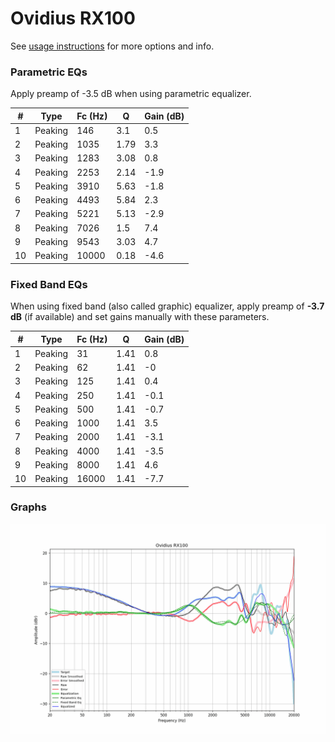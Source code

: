 # Ovidius RX100
See [usage instructions](https://github.com/jaakkopasanen/AutoEq#usage) for more options and info.

### Parametric EQs
Apply preamp of -3.5 dB when using parametric equalizer.

|   # | Type    |   Fc (Hz) |    Q |   Gain (dB) |
|-----|---------|-----------|------|-------------|
|   1 | Peaking |       146 | 3.1  |         0.5 |
|   2 | Peaking |      1035 | 1.79 |         3.3 |
|   3 | Peaking |      1283 | 3.08 |         0.8 |
|   4 | Peaking |      2253 | 2.14 |        -1.9 |
|   5 | Peaking |      3910 | 5.63 |        -1.8 |
|   6 | Peaking |      4493 | 5.84 |         2.3 |
|   7 | Peaking |      5221 | 5.13 |        -2.9 |
|   8 | Peaking |      7026 | 1.5  |         7.4 |
|   9 | Peaking |      9543 | 3.03 |         4.7 |
|  10 | Peaking |     10000 | 0.18 |        -4.6 |

### Fixed Band EQs
When using fixed band (also called graphic) equalizer, apply preamp of **-3.7 dB** (if available) and set gains manually with these parameters.

|   # | Type    |   Fc (Hz) |    Q |   Gain (dB) |
|-----|---------|-----------|------|-------------|
|   1 | Peaking |        31 | 1.41 |         0.8 |
|   2 | Peaking |        62 | 1.41 |        -0   |
|   3 | Peaking |       125 | 1.41 |         0.4 |
|   4 | Peaking |       250 | 1.41 |        -0.1 |
|   5 | Peaking |       500 | 1.41 |        -0.7 |
|   6 | Peaking |      1000 | 1.41 |         3.5 |
|   7 | Peaking |      2000 | 1.41 |        -3.1 |
|   8 | Peaking |      4000 | 1.41 |        -3.5 |
|   9 | Peaking |      8000 | 1.41 |         4.6 |
|  10 | Peaking |     16000 | 1.41 |        -7.7 |

### Graphs
![](./Ovidius%20RX100.png)
